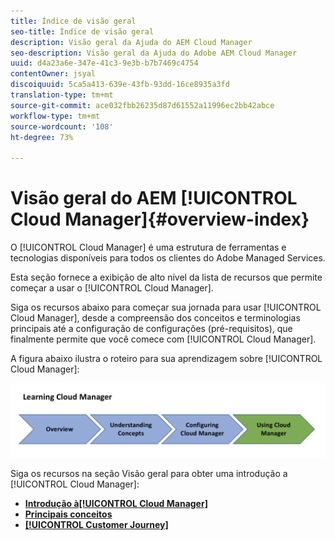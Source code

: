 ```yaml
---
title: Índice de visão geral
seo-title: Índice de visão geral
description: Visão geral da Ajuda do AEM Cloud Manager
seo-description: Visão geral da Ajuda do Adobe AEM Cloud Manager
uuid: d4a23a6e-347e-41c3-9e3b-b7b7469c4754
contentOwner: jsyal
discoiquuid: 5ca5a413-639e-43fb-93dd-16ce8935a3fd
translation-type: tm+mt
source-git-commit: ace032fbb26235d87d61552a11996ec2bb42abce
workflow-type: tm+mt
source-wordcount: '108'
ht-degree: 73%

---
```



# Visão geral do AEM [!UICONTROL Cloud Manager]{#overview-index}

O [!UICONTROL Cloud Manager] é uma estrutura de ferramentas e tecnologias disponíveis para todos os clientes do Adobe Managed Services.

Esta seção fornece a exibição de alto nível da lista de recursos que permite começar a usar o [!UICONTROL Cloud Manager].

Siga os recursos abaixo para começar sua jornada para usar [!UICONTROL Cloud Manager], desde a compreensão dos conceitos e terminologias principais até a configuração de configurações (pré-requisitos), que finalmente permite que você comece com [!UICONTROL Cloud Manager].

A figura abaixo ilustra o roteiro para sua aprendizagem sobre [!UICONTROL Cloud Manager]:

![](assets/screen_shot_2018-05-04at94510pm.png)

Siga os recursos na seção Visão geral para obter uma introdução a [!UICONTROL Cloud Manager]:

* **[Introdução à[!UICONTROL Cloud Manager]](introduction-to-cloud-manager.md)**
* **[Principais conceitos](key-concepts.md)**
* **[[!UICONTROL Customer Journey]](customer-journey.md)**

